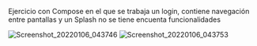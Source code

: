  Ejercicio con Compose en el que se trabaja un login, contiene navegación entre pantallas y un Splash
 no se tiene encuenta funcionalidades
 
 ![Screenshot_20220106_043746](https://user-images.githubusercontent.com/78374722/148325585-4b83238c-4cbb-411d-82b8-07c9febfaa1c.png)
![Screenshot_20220106_043753](https://user-images.githubusercontent.com/78374722/148325599-08970bf3-0cae-4ac9-8aa8-a9f5999b0304.png)

